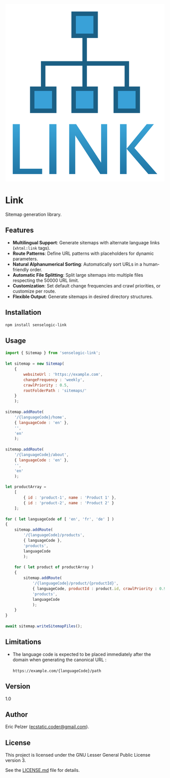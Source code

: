 ![](https://github.com/senselogic/LINK/blob/master/LOGO/link.png)

# Link

Sitemap generation library.

## Features

- **Multilingual Support**: Generate sitemaps with alternate language links (`xhtml:link` tags).
- **Route Patterns**: Define URL patterns with placeholders for dynamic parameters.
- **Natural Alphanumerical Sorting**: Automatically sort URLs in a human-friendly order.
- **Automatic File Splitting**: Split large sitemaps into multiple files respecting the 50000 URL limit.
- **Customization**: Set default change frequencies and crawl priorities, or customize per route.
- **Flexible Output**: Generate sitemaps in desired directory structures.

## Installation

```bash
npm install senselogic-link
```

## Usage

```javascript
import { Sitemap } from 'senselogic-link';

let sitemap = new Sitemap(
    {
        websiteUrl : 'https://example.com',
        changeFrequency : 'weekly',
        crawlPriority : 0.5,
        rootFolderPath : 'sitemaps/'
    }
    );

sitemap.addRoute(
    '/{languageCode}/home',
    { languageCode : 'en' },
    '',
    'en'
    );

sitemap.addRoute(
    '/{languageCode}/about',
    { languageCode : 'en' },
    '',
    'en'
    );

let productArray =
    [
        { id : 'product-1', name : 'Product 1' },
        { id : 'product-2', name : 'Product 2' }
    ];

for ( let languageCode of [ 'en', 'fr', 'de' ] )
{
    sitemap.addRoute(
        '/{languageCode}/products',
        { languageCode },
        'products',
        languageCode
        );

    for ( let product of productArray )
    {
        sitemap.addRoute(
            '/{languageCode}/product/{productId}',
            { languageCode, productId : product.id, crawlPriority : 0.9 },
            'products',
            languageCode
            );
    }
}

await sitemap.writeSitemapFiles();
```

## Limitations

*   The language code is expected to be placed immediately after the domain when generating the canonical URL : <br><br>`https://example.com/{languageCode}/path`

## Version

1.0

## Author

Eric Pelzer (ecstatic.coder@gmail.com).

## License

This project is licensed under the GNU Lesser General Public License version 3.

See the [LICENSE.md](LICENSE.md) file for details.
